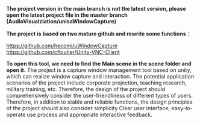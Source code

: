 **The project version in the **main** branch is not the latest version, please open the latest project file in the **master** branch **(AudioVisualziation/unisaWindowCapture)****

**The project is based on two mature github and rewrite some functions：**

https://github.com/hecomi/uWindowCapture
https://github.com/cfloutier/Unity-VNC-Client

**To open this tool, we need to find the Main scene in the scene folder and open it.**
The project is a capture window management tool based on unity, which can realize window capture and interaction. The potential application scenarios of the project include corporate projection, teaching research, military training, etc. Therefore, the design of the project should comprehensively consider the user-friendliness of different types of users. Therefore, in addition to stable and reliable functions, the design principles of the project should also consider simplicity Clear user interface, easy-to-operate use process and appropriate interactive feedback.
